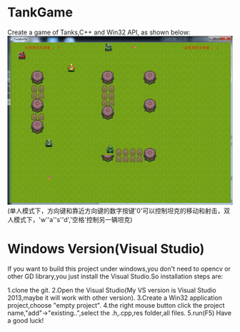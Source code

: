 # TankGame
Create a game of Tanks,C++ and Win32 API,
as shown below:
![alt text](https://github.com/asongwk/TankGame/blob/master/res/showgame.jpg)
(单人模式下，方向键和靠近方向键的数字按键'0'可以控制坦克的移动和射击，双人模式下，'w''a''s''d','空格'控制另一辆坦克)

# Windows Version(Visual Studio)
If you want to build this project under windows,you don't need to opencv or other GD library,you just install the Visual Studio.So installation steps are:

1.clone the git.
2.Open the Visual Studio(My VS version is Visual Studio 2013,maybe it will work with other version).
3.Create a Win32 application project,choose "empty project".
4.the right mouse button click the project name,"add"->"existing..",select the .h,.cpp,res folder,all files.
5.run(F5)
Have a good luck!
